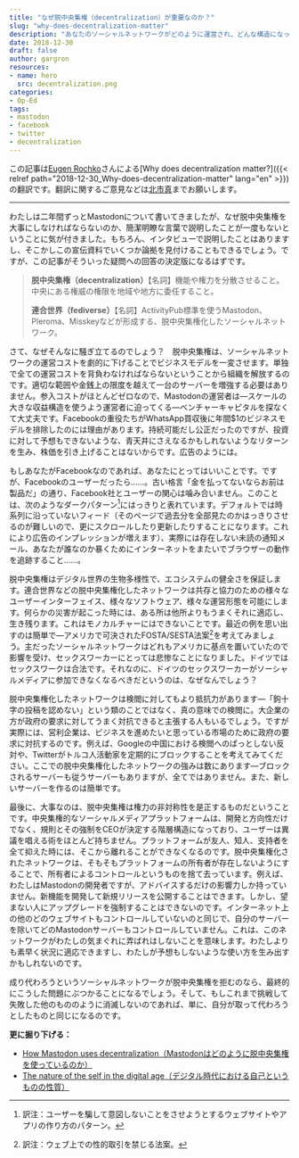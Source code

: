 ```yaml
---
title: "なぜ脱中央集権（decentralization）が重要なのか？"
slug: "why-does-decentralization-matter"
description: "あなたのソーシャルネットワークがどのように運営され、どんな構造になっているのか、関心を持つべき理由"
date: 2018-12-30
draft: false
author: gargron
resources:
- name: hero
  src: decentralization.png
categories:
- Op-Ed
tags:
- mastodon
- facebook
- twitter
- decentralization
---
```


この記事は[Eugen Rochko](https://mastodon.social/@Gargron)さんによる[Why does decentralization matter?]({{< relref path="2018-12-30_Why-does-decentralization-matter" lang="en" >}})の翻訳です。翻訳に関するご意見などは[北市真](https://bookwor.ms/@KitaitiMakoto)までお願いします。

---

わたしは二年間ずっとMastodonについて書いてきましたが、なぜ脱中央集権を大事にしなければならないのか、簡潔明瞭な言葉で説明したことが一度もないということに気が付きました。もちろん、インタビューで説明したことはありますし、そこかしこの宣伝資料でいくつか論拠を見付けることもできるでしょう。ですが、この記事がそういった疑問への回答の決定版になるはずです。

> **脱中央集権（decentralization）**【名詞】機能や権力を分散させること。中央にある権威の権限を地域や地方に委任すること。
>
> **連合世界（fediverse）**【名詞】ActivityPub標準を使うMastodon、Pleroma、Misskeyなどが形成する、脱中央集権化したソーシャルネットワーク。

さて、なぜそんなに騒ぎ立てるのでしょう？　脱中央集権は、ソーシャルネットワークの運営コストを劇的に下げることでビジネスモデルを一変させます。単独で全ての運営コストを背負わなければならないということから組織を解放するのです。適切な範囲や金銭上の限度を越えて一台のサーバーを増強する必要はありません。参入コストがほとんどゼロなので、Mastodonの運営者は—スケールの大きな収益構造を使うよう運営者に迫ってくる—ベンチャーキャピタルを探なくて大丈夫です。Facebookの重役たちがWhatsApp買収後に年間$1のビジネスモデルを排除したのには理由があります。持続可能だし公正だったのですが、投資に対して予想もできないような、青天井にさえなるかもしれないようなリターンを生み、株価を引き上げることはないからです。広告のようには。

もしあなたがFacebookなのであれば、あなたにとってはいいことです。ですが、Facebookのユーザーだったら……。古い格言「金を払ってないならお前は製品だ」の通り、Facebook社とユーザーの関心は噛み合いません。このことは、次のようなダークパターン[^dark-pattern]にはっきりと表れています。デフォルトでは時系列に沿っていないフィード（そのページで過去分を全部見たのかはっきりさせるのが難しいので、更にスクロールしたり更新したりすることになります。これにより広告のインプレッションが増えます）、実際には存在しない未読の通知メール、あなたが誰なのか暴くためにインターネットをまたいでブラウザーの動作を追跡すること……。

[^dark-pattern]: 訳注：ユーザーを騙して意図しないことをさせようとするウェブサイトやアプリの作り方のパターン。

脱中央集権はデジタル世界の生物多様性で、エコシステムの健全さを保証します。連合世界などの脱中央集権化したネットワークは共存と協力のための様々なユーザーインターフェイス、様々なソフトウェア、様々な運営形態を可能にします。何らかの災害が起こった時には、ある所は他所よりもうまくそれに適応し、生き残ります。これはモノカルチャーにはできないことです。最近の例を思い出すのは簡単で—アメリカで可決されたFOSTA/SESTA法案[^fosta-sesta]を考えてみましょう。主だったソーシャルネットワークはどれもアメリカに基点を置いていたので影響を受け、セックスワーカーにとっては悲惨なことになりました。ドイツではセックスワークは合法です。それなのに、ドイツのセックスワーカーがソーシャルメディアに参加できなくなるべきだというのは、なぜなんでしょう？

[^fosta-sesta]: 訳注：ウェブ上での性的取引を禁じる法案。

脱中央集権化したネットワークは検閲に対してもより抵抗力があります—「鉤十字の投稿を認めない」という類のことではなく、真の意味での検閲に。大企業の方が政府の要求に対してうまく対抗できると主張する人もいるでしょう。ですが実際には、営利企業は、ビジネスを進めたいと思っている市場のために政府の要求に対抗するのです。例えば、Googleの中国における検閲へのぱっとしない反対や、Twitterがトルコ人活動家を定期的にブロックすることを考えてみてください。ここでの脱中央集権化したネットワークの強みは数にあります—ブロックされるサーバーも従うサーバーもありますが、全てではありません。また、新しいサーバーを作るのは簡単です。

最後に、大事なのは、脱中央集権は権力の非対称性を是正するものだということです。中央集権的なソーシャルメディアプラットフォームは、開発と方向性だけでなく、規則とその強制をCEOが決定する階層構造になっており、ユーザーは異議を唱える術をほとんど持ちません。プラットフォームが友人、知人、支持者を全て抑えた時には、そこから離れることができなくなるのです。脱中央集権化されたネットワークは、そもそもプラットフォームの所有者が存在しないようにすることで、所有者によるコントロールというものを捨て去っています。例えば、わたしはMastodonの開発者ですが、アドバイスするだけの影響力しか持っていません。新機能を開発して新規リリースを公開することはできます。しかし、望まない人にアップグレードを強制することはできないのです。インターネット上の他のどのウェブサイトもコントロールしていないのと同じで、自分のサーバーを除いてどのMastodonサーバーもコントロールしていません。これは、このネットワークがわたしの気まぐれに弄ばれはしないことを意味します。わたしよりも素早く状況に適応できますし、わたしが予想もしないような使い方を生み出すかもしれないのです。

成り代わろうというソーシャルネットワークが脱中央集権を拒むのなら、最終的にこうした問題にぶつかることになるでしょう。そして、もしこれまで挑戦して失敗した他のもののように消滅しないのであれば、単に、自分が取って代わろうとしたものと同じになるのです。

**更に掘り下げる：**

- [How Mastodon uses decentralization（Mastodonはどのように脱中央集権を使っているのか）](https://docs.joinmastodon.org/usage/decentralization/)
- [The nature of the self in the digital age（デジタル時代における自己というものの性質）](https://2018.ar.al/notes/the-nature-of-the-self-in-the-digital-age/)
